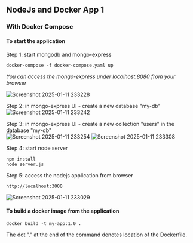 ## NodeJs and Docker App 1


    

### With Docker Compose

#### To start the application

Step 1: start mongodb and mongo-express

    docker-compose -f docker-compose.yaml up
    
_You can access the mongo-express under localhost:8080 from your browser_

![Screenshot 2025-01-11 233228](https://github.com/user-attachments/assets/334bd3a3-7ee8-4865-b5a8-a8e33c15d373)

Step 2: in mongo-express UI - create a new database "my-db"
![Screenshot 2025-01-11 233242](https://github.com/user-attachments/assets/dd0c6b65-ce02-462e-9119-f360d239a87b)

Step 3: in mongo-express UI - create a new collection "users" in the database "my-db"       
    ![Screenshot 2025-01-11 233254](https://github.com/user-attachments/assets/8618de99-a3c0-453b-b0da-32206d651da6)
![Screenshot 2025-01-11 233308](https://github.com/user-attachments/assets/38fbca51-63d2-4f38-976e-c3854c0152ce)

Step 4: start node server 

    npm install
    node server.js
    
Step 5: access the nodejs application from browser 

    http://localhost:3000
![Screenshot 2025-01-11 233029](https://github.com/user-attachments/assets/101db60a-1601-49a2-9bab-61cf44f230f7)

#### To build a docker image from the application

    docker build -t my-app:1.0 .       
    
The dot "." at the end of the command denotes location of the Dockerfile.
